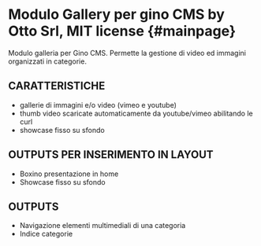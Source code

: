 Modulo Gallery per gino CMS by Otto Srl, MIT license {#mainpage}
=================================================================

Modulo galleria per Gino CMS. Permette la gestione di video ed immagini organizzati in categorie.

## CARATTERISTICHE

- gallerie di immagini e/o video (vimeo e youtube)
- thumb video scaricate automaticamente da youtube/vimeo abilitando le curl
- showcase fisso su sfondo

## OUTPUTS PER INSERIMENTO IN LAYOUT

- Boxino presentazione in home
- Showcase fisso su sfondo

## OUTPUTS
- Navigazione elementi multimediali di una categoria
- Indice categorie
